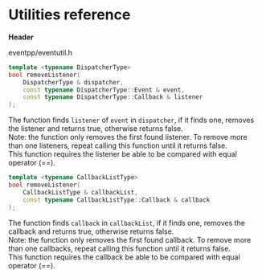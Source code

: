 # Utilities reference

**Header**

eventpp/eventutil.h

```c++
template <typename DispatcherType>
bool removeListener(
	DispatcherType & dispatcher,
	const typename DispatcherType::Event & event,
	const typename DispatcherType::Callback & listener
);
```
The function finds `listener` of `event` in `dispatcher`, if it finds one, removes the listener and returns true, otherwise returns false.  
Note: the function only removes the first found listener. To remove more than one listeners, repeat calling this function until it returns false.  
This function requires the listener be able to be compared with equal operator (==).  

```c++
template <typename CallbackListType>
bool removeListener(
	CallbackListType & callbackList,
	const typename CallbackListType::Callback & callback
);
```
The function finds `callback` in `callbackList`, if it finds one, removes the callback and returns true, otherwise returns false.  
Note: the function only removes the first found callback. To remove more than one callbacks, repeat calling this function until it returns false.  
This function requires the callback be able to be compared with equal operator (==).  

